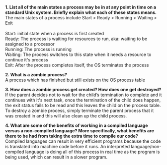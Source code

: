 **1. List all of the main states a process may be in at any point in time on a standard Unix system. Briefly explain what each of these states means.**
<br> The main states of a process include Start > Ready > Running > Waiting > Exit <br>
<br> Start: initial state when a process is first created
<br> Ready: The process is waiting for resources to run, aka: waiting to be assigned to a processor
<br> Running: The process is running 
<br> Waiting: The process switches to this state when it needs a resource to continue it's process
<br> Exit: After the process completes itself, the OS terminates the process

**2. What is a zombie process?**
<br> A process which has finished but still exists on the OS process table

**3. How does a zombie process get created? How does one get destroyed?**
<br> If the parent decides not to wait for the child’s termination to complete and it continues with it's next task, once the termination of the child does happen, the exit status fails to be read and this leaves the child on the process table. 
<br> To destroy a zombie process, simply terminate the parent process that it was created in and this will also clean up the child process. 

**4. What are some of the benefits of working in a compiled language versus a non-compiled language? More specifically, what benefits are there to be had from taking the extra time to compile our code?**
<br> Compiled languages can result in very efficient programs because the code is translated into machine code before it runs. An interpreted language/non-compiled language is doing all of this process in real time as the program is being used, which can result in a slower program. 
